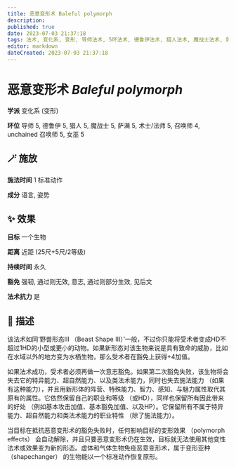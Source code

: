 ```yaml
---
title: 恶意变形术 Baleful polymorph
description: 
published: true
date: 2023-07-03 21:37:18
tags: 法术, 变化系, 变形, 导师法术, 5环法术, 德鲁伊法术, 猎人法术, 魔战士法术, 萨满法术, 术士/法师法术, 召唤师法术, 4环法术, unchained 召唤师法术, 女巫法术
editor: markdown
dateCreated: 2023-07-03 21:37:18
---
```


# **恶意变形术** *Baleful polymorph*

**学派** 变化系 (变形) 

**环位** 导师 5, 德鲁伊 5, 猎人 5, 魔战士 5, 萨满 5, 术士/法师 5, 召唤师 4, unchained 召唤师 5, 女巫 5

## 🪄 施放

**施法时间** 1 标准动作

**成分** 语言, 姿势

## ✨ 效果 

**目标** 一个生物 

**距离** 近距 (25尺+5尺/2等级)  

**持续时间** 永久 

**豁免** 强韧, 通过则无效, 意志, 通过则部分生效, 见后文

**法术抗力** 是

## 📖 描述

该法术如同‘野兽形态III （Beast Shape III）’一般，不过你只能将受术者变成HD不超过1HD的小型或更小的动物。如果新形态对该生物来说是具有致命的威胁，比如在水域以外的地方变为水栖生物，那么受术者在豁免上获得+4加值。

如果法术成功，受术者必须再做一次意志豁免。如果第二次豁免失败，该生物将会失去它的特异能力、超自然能力、以及类法术能力，同时也失去施法能力 （如果有这种能力），并且用新形体的阵营、特殊能力、智力、感知、与魅力属性取代其原有的属性。它依然保留自己的职业和等级 （或HD），同样也保留所有因此带来的好处 （例如基本攻击加值、基本豁免加值、以及HP）。它保留所有不属于特异能力、超自然能力和类法术能力的职业特性 （除了施法能力）。

当目标在抵抗恶意变形术的豁免失败时，任何影响目标的变形效果 （polymorph effects） 会自动解除，并且只要恶意变形术仍在生效，目标就无法使用其他变性法术或效果变为新的形态。虚体和气体生物免疫恶意变形术，属于变形亚种 （shapechanger） 的生物能以一个标准动作恢复原形。
    